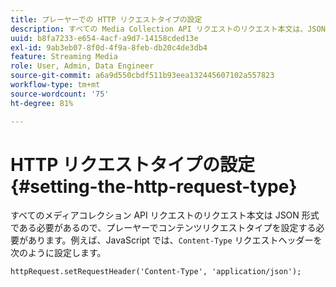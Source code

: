 ```yaml
---
title: プレーヤーでの HTTP リクエストタイプの設定
description: すべての Media Collection API リクエストのリクエスト本文は、JSON 形式にする必要があります。 プレーヤーでコンテンツリクエストタイプを設定する方法を説明します。
uuid: b8fa7233-e654-4acf-a9d7-14158cded13e
exl-id: 9ab3eb07-8f0d-4f9a-8feb-db20c4de3db4
feature: Streaming Media
role: User, Admin, Data Engineer
source-git-commit: a6a9d550cbdf511b93eea132445607102a557823
workflow-type: tm+mt
source-wordcount: '75'
ht-degree: 81%

---
```


# HTTP リクエストタイプの設定 {#setting-the-http-request-type}

すべてのメディアコレクション API リクエストのリクエスト本文は JSON 形式である必要があるので、プレーヤーでコンテンツリクエストタイプを設定する必要があります。例えば、JavaScript では、`Content-Type` リクエストヘッダーを次のように設定します。

```
httpRequest.setRequestHeader('Content-Type', 'application/json'); 
```
